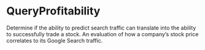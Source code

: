 # QueryProfitability
Determine if the ability to predict search traffic can translate into the ability to successfully trade a stock. An evaluation of how a company’s stock price correlates to its Google Search traffic.
